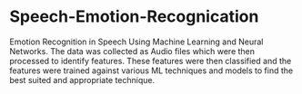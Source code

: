 # Speech-Emotion-Recognication
Emotion Recognition in Speech Using Machine Learning and Neural Networks. The data was collected as Audio files which were then processed to identify features. These features were then classified and the features were trained against various ML techniques and models to find the best suited and appropriate technique. 
